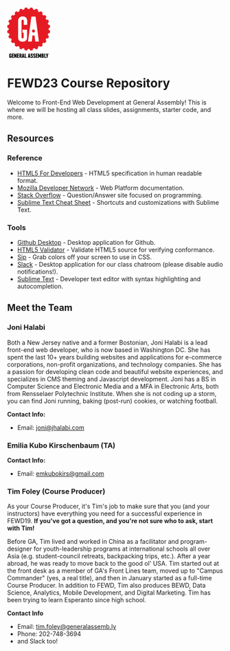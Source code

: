 ![GeneralAssemb.ly](img/icons/ga.png)

# FEWD23 Course Repository
Welcome to Front-End Web Development at General Assembly! This is where we will be hosting all class slides, assignments, starter code, and more.

## Resources

### Reference
* [HTML5 For Developers](https://developers.whatwg.org/) - HTML5 specification in human readable format.
* [Mozilla Developer Network](https://developer.mozilla.org/en-US/) - Web Platform documentation.
* [Stack Overflow](http://stackoverflow.com/) - Question/Answer site focused on programming.
* [Sublime Text Cheat Sheet](http://www.cheatography.com/martinprins/cheat-sheets/sublime-text-3-osx/) - Shortcuts and customizations with Sublime Text.

### Tools
* [Github Desktop](https://desktop.github.com/) - Desktop application for Github.
* [HTML5 Validator](https://html5.validator.nu/) - Validate HTML5 source for verifying conformance.
* [Sip](https://itunes.apple.com/us/app/sip/id507257563?mt=12) - Grab colors off your screen to use in CSS.
* [Slack](https://slack.com/downloads) - Desktop application for our class chatroom (please disable audio notifications!).
* [Sublime Text](http://www.sublimetext.com/3) - Developer text editor with syntax highlighting and autocompletion.

## Meet the Team
### Joni Halabi
Both a New Jersey native and a former Bostonian, Joni Halabi is a lead front-end web developer, who is now based in Washington DC. She has spent the last 10+ years building websites and applications for e-commerce corporations, non-profit organizations, and technology companies. She has a passion for developing clean code and beautiful website experiences, and specializes in CMS theming and Javascript development. Joni has a BS in Computer Science and Electronic Media and a MFA in Electronic Arts, both from Rensselaer Polytechnic Institute. When she is not coding up a storm, you can find Joni running, baking (post-run) cookies, or watching football.

**Contact Info:**
* Email: [joni@jhalabi.com](mailto:joni@jhalabi.com)

### Emilia Kubo Kirschenbaum (TA)

**Contact Info:**
* Email: [emkubokirs@gmail.com](mailto:emkubokirs@gmail.com)

### Tim Foley (Course Producer)
As your Course Producer, it's Tim's job to make sure that you (and your instructors) have everything you need for a successful experience in FEWD19. **If you've got a question, and you're not sure who to ask, start with Tim!**

Before GA, Tim lived and worked in China as a facilitator and program-designer for youth-leadership programs at international schools all over Asia (e.g. student-council retreats, backpacking trips, etc.). After a year abroad, he was ready to move back to the good ol' USA. Tim started out at the front desk as a member of GA's Front Lines team, moved up to "Campus Commander" (yes, a real title), and then in January started as a full-time Course Producer. In addition to FEWD, Tim also produces BEWD, Data Science, Analytics, Mobile Development, and Digital Marketing. Tim has been trying to learn Esperanto since high school.

**Contact Info**
* Email: [tim.foley@generalassemb.ly](mailto:tim.foley@generalassemb.ly)
* Phone: 202-748-3694
* and Slack too!
